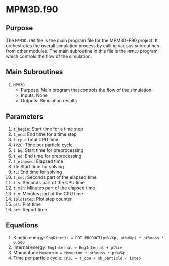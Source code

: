# MPM3D.f90

## Purpose
The `MPM3D.f90` file is the main program file for the MPM3D-F90 project. It orchestrates the overall simulation process by calling various subroutines from other modules. The main subroutine in this file is the `MPM3D` program, which controls the flow of the simulation.

## Main Subroutines
1. `MPM3D`
   - Purpose: Main program that controls the flow of the simulation.
   - Inputs: None
   - Outputs: Simulation results

## Parameters
1. `t_begin`: Start time for a time step
2. `t_end`: End time for a time step
3. `t_cpu`: Total CPU time
4. `TPZC`: Time per particle cycle
5. `t_bg`: Start time for preprocessing
6. `t_ed`: End time for preprocessing
7. `t_elapsed`: Elapsed time
8. `t0`: Start time for solving
9. `t1`: End time for solving
10. `t_sec`: Seconds part of the elapsed time
11. `t_s`: Seconds part of the CPU time
12. `t_min`: Minutes part of the elapsed time
13. `t_m`: Minutes part of the CPU time
14. `iplotstep`: Plot step counter
15. `plt`: Plot time
16. `prt`: Report time

## Equations
1. Kinetic energy: `EngKinetic = DOT_PRODUCT(pt%VXp, pt%VXp) * pt%mass * 0.5d0`
2. Internal energy: `EngInternal = EngInternal + pt%ie`
3. Momentum: `Momentum = Momentum + pt%mass * pt%VXp`
4. Time per particle cycle: `TPZC = t_cpu / nb_particle / istep`
